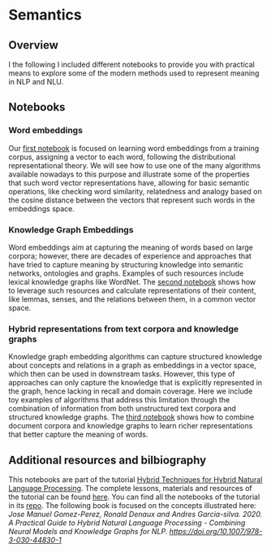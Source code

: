 # Semantics

## Overview
I the following I included different notebooks to provide you with practical means to explore some of the modern methods used to represent meaning in NLP and NLU. 

## Notebooks

### Word embeddings
Our [first notebook](https://github.com/hybridnlp/tutorial/blob/master/01_capturing_word_embeddings.ipynb) is focused on learning word embeddings from a training corpus, assigning a vector to each word, following the distributional representational theory. We will see how to use one of the many algorithms available nowadays to this purpose and illustrate some of the properties that such word vector representations have, allowing for basic semantic operations, like checking word similarity, relatedness and analogy based on the cosine distance between the vectors that represent such words in the embeddings space.

### Knowledge Graph Embeddings
Word embeddings aim at capturing the meaning of words based on large corpora; however, there are decades of experience and approaches that have tried to capture meaning by structuring knowledge into semantic networks, ontologies and graphs. Examples of such resources include lexical knowledge graphs like WordNet. The [second notebook](https://github.com/hybridnlp/tutorial/blob/master/02_knowledge_graph_embeddings.ipynb) shows how to leverage such resources and calculate representations of their content, like lemmas, senses, and the relations between them, in a common vector space.

### Hybrid representations from text corpora and knowledge graphs
Knowledge graph embedding algorithms can capture structured knowledge about concepts and relations in a graph as embeddings in a vector space, which then can be used in downstream tasks. However, this type of approaches can only capture the knowledge that is explicitly represented in the graph, hence lacking in recall and domain coverage. Here we include toy examples of algorithms that address this limitation through the combination of information from both unstructured text corpora and structured knowledge graphs. The [third notebook](https://github.com/hybridnlp/tutorial/blob/master/03_vecsigrafo.ipynb) shows how to combine document corpora and knowledge graphs to learn richer representations that better capture the meaning of words.

## Additional resources and bilbiography
This notebooks are part of the tutorial [Hybrid Techniques for Hybrid Natural Language Processing](http://hybridnlp.expertsystemlab.com/tutorial/). The complete lessons, materials and resources of the tutorial can be found [here](http://hybridnlp.expertsystemlab.com/tutorial/index.php/sample-page/). You can find all the notebooks of the tutorial in its [repo](https://github.com/hybridnlp/tutorial). The following book is focused on the concepts illustrated here: _Jose Manuel Gomez-Perez, Ronald Denaux and Andres Garcia-silva. 2020. A Practical Guide to Hybrid Natural Language Processing - Combining Neural Models and Knowledge Graphs for NLP. https://doi.org/10.1007/978-3-030-44830-1_


